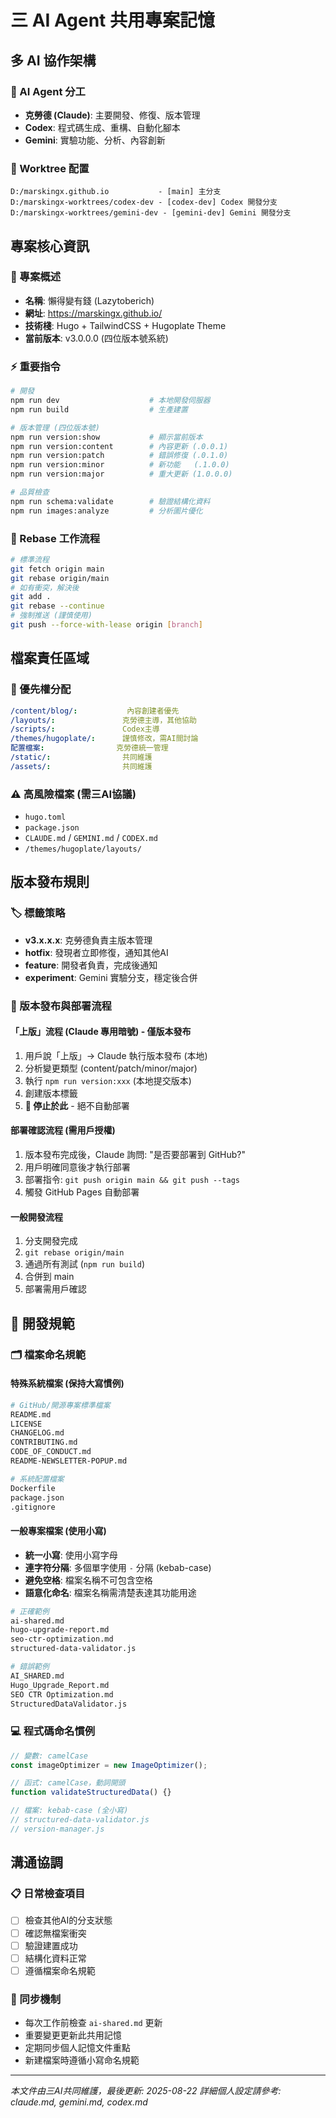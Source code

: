 # 三 AI Agent 共用專案記憶

## 多 AI 協作架構

### 🤖 AI Agent 分工
- **克勞德 (Claude)**: 主要開發、修復、版本管理
- **Codex**: 程式碼生成、重構、自動化腳本
- **Gemini**: 實驗功能、分析、內容創新

### 📂 Worktree 配置
```
D:/marskingx.github.io           - [main] 主分支
D:/marskingx-worktrees/codex-dev - [codex-dev] Codex 開發分支  
D:/marskingx-worktrees/gemini-dev - [gemini-dev] Gemini 開發分支
```

## 專案核心資訊

### 🎯 專案概述
- **名稱**: 懶得變有錢 (Lazytoberich)
- **網址**: https://marskingx.github.io/
- **技術棧**: Hugo + TailwindCSS + Hugoplate Theme
- **當前版本**: v3.0.0.0 (四位版本號系統)

### ⚡ 重要指令
```bash
# 開發
npm run dev                    # 本地開發伺服器
npm run build                  # 生產建置

# 版本管理 (四位版本號)
npm run version:show           # 顯示當前版本
npm run version:content        # 內容更新 (.0.0.1)
npm run version:patch          # 錯誤修復 (.0.1.0)  
npm run version:minor          # 新功能   (.1.0.0)
npm run version:major          # 重大更新 (1.0.0.0)

# 品質檢查
npm run schema:validate        # 驗證結構化資料
npm run images:analyze         # 分析圖片優化
```

### 🔄 Rebase 工作流程
```bash
# 標準流程
git fetch origin main
git rebase origin/main
# 如有衝突，解決後
git add .
git rebase --continue
# 強制推送 (謹慎使用)
git push --force-with-lease origin [branch]
```

## 檔案責任區域

### 🎯 優先權分配
```yaml
/content/blog/:           內容創建者優先
/layouts/:               克勞德主導，其他協助
/scripts/:               Codex主導
/themes/hugoplate/:      謹慎修改，需AI間討論
配置檔案:                克勞德統一管理
/static/:                共同維護
/assets/:                共同維護
```

### ⚠️ 高風險檔案 (需三AI協議)
- `hugo.toml`
- `package.json` 
- `CLAUDE.md` / `GEMINI.md` / `CODEX.md`
- `/themes/hugoplate/layouts/`

## 版本發布規則

### 🏷️ 標籤策略
- **v3.x.x.x**: 克勞德負責主版本管理
- **hotfix**: 發現者立即修復，通知其他AI
- **feature**: 開發者負責，完成後通知
- **experiment**: Gemini 實驗分支，穩定後合併

### 🚀 版本發布與部署流程

#### 「上版」流程 (Claude 專用暗號) - 僅版本發布
1. 用戶說「上版」→ Claude 執行版本發布 (本地)
2. 分析變更類型 (content/patch/minor/major)  
3. 執行 `npm run version:xxx` (本地提交版本)
4. 創建版本標籤
5. **🛑 停止於此** - 絕不自動部署

#### 部署確認流程 (需用戶授權)
1. 版本發布完成後，Claude 詢問: "是否要部署到 GitHub?"
2. 用戶明確同意後才執行部署
3. 部署指令: `git push origin main && git push --tags`
4. 觸發 GitHub Pages 自動部署

#### 一般開發流程
1. 分支開發完成
2. `git rebase origin/main` 
3. 通過所有測試 (`npm run build`)
4. 合併到 main
5. 部署需用戶確認

## 📝 開發規範

### 🗂️ 檔案命名規範

#### **特殊系統檔案** (保持大寫慣例)
```bash
# GitHub/開源專案標準檔案
README.md
LICENSE
CHANGELOG.md
CONTRIBUTING.md
CODE_OF_CONDUCT.md
README-NEWSLETTER-POPUP.md

# 系統配置檔案
Dockerfile
package.json
.gitignore
```

#### **一般專案檔案** (使用小寫)
- **統一小寫**: 使用小寫字母
- **連字符分隔**: 多個單字使用 `-` 分隔 (kebab-case)  
- **避免空格**: 檔案名稱不可包含空格
- **語意化命名**: 檔案名稱需清楚表達其功能用途

```bash
# 正確範例
ai-shared.md
hugo-upgrade-report.md  
seo-ctr-optimization.md
structured-data-validator.js

# 錯誤範例
AI_SHARED.md
Hugo_Upgrade_Report.md
SEO CTR Optimization.md
StructuredDataValidator.js
```

### 💻 程式碼命名慣例
```javascript
// 變數: camelCase
const imageOptimizer = new ImageOptimizer();

// 函式: camelCase，動詞開頭
function validateStructuredData() {}

// 檔案: kebab-case (全小寫)
// structured-data-validator.js
// version-manager.js
```

## 溝通協調

### 📋 日常檢查項目
- [ ] 檢查其他AI的分支狀態
- [ ] 確認無檔案衝突
- [ ] 驗證建置成功
- [ ] 結構化資料正常
- [ ] 遵循檔案命名規範

### 🔄 同步機制
- 每次工作前檢查 `ai-shared.md` 更新
- 重要變更更新此共用記憶
- 定期同步個人記憶文件重點
- 新建檔案時遵循小寫命名規範

---
*本文件由三AI共同維護，最後更新: 2025-08-22*
*詳細個人設定請參考: claude.md, gemini.md, codex.md*